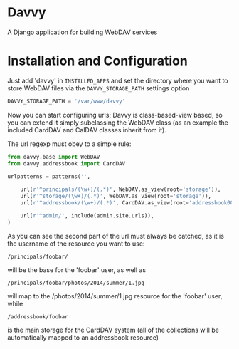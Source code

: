 Davvy
=====

A Django application for building WebDAV services

Installation and Configuration
==============================

Just add 'davvy' in `INSTALLED_APPS` and set the directory where you want to store WebDAV files via the `DAVVY_STORAGE_PATH` settings option

```py
DAVVY_STORAGE_PATH = '/var/www/davvy'
```

Now you can start configuring urls; Davvy is class-based-view based, so you can extend it simply subclassing the WebDAV class (as an example the included CardDAV and CalDAV classes inherit from it).

The url regexp must obey to a simple rule:

```py
from davvy.base import WebDAV
from davvy.addressbook import CardDAV

urlpatterns = patterns('',
   
    url(r'^principals/(\w+)/(.*)', WebDAV.as_view(root='storage')),
    url(r'^storage/(\w+)/(.*)', WebDAV.as_view(root='storage')),
    url(r'^addressbook/(\w+)/(.*)', CardDAV.as_view(root='addressbook001')),

    url(r'^admin/', include(admin.site.urls)),
)
```

As you can see the second part of the url must always be catched, as it is the username of the resource you want to use:

``/principals/foobar/``

will be the base for the 'foobar' user, as well as

``/principals/foobar/photos/2014/summer/1.jpg``

will map to the /photos/2014/summer/1.jpg resource for the 'foobar' user, while

``/addressbook/foobar``

is the main storage for the CardDAV system (all of the collections will be automatically mapped to an addressbook resource)
